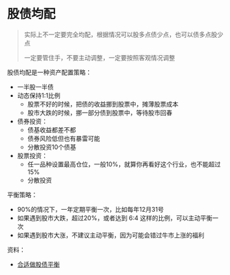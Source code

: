 # 股债均配

> 实际上不一定要完全均配，根据情况可以股多点债少点，也可以债多点股少点
> 
> 一定要管住手，不要主动调整，一定要按照客观情况调整

股债均配是一种资产配置策略：

* 一半股一半债
* 动态保持1:1比例
  * 股票不好的时候，把债的收益挪到股票中，摊薄股票成本
  * 股市大跌的时候，挪一部分债到股票中，等待股市回春
* 债券投资：
  * 债基收益都差不都
  * 债券风险低但也有暴雷可能
  * 分散投资10个债基
* 股票投资：
  * 任一品种设置最高仓位，一般10%，就算你再看好这个行业，也不能超过15%
  * 分散投资

平衡策略：

* 90%的情况下，一年定期平衡一次，比如每年12月31号
* 如果遇到股市大跌，超过20%，或者达到 6:4 这样的比例，可以主动平衡一次
* 如果遇到股市大涨，不建议主动平衡，因为可能会错过牛市上涨的福利


资料：

* [合适做股债平衡][1]


[1]: https://www.bilibili.com/video/BV1eY411E799?t=489